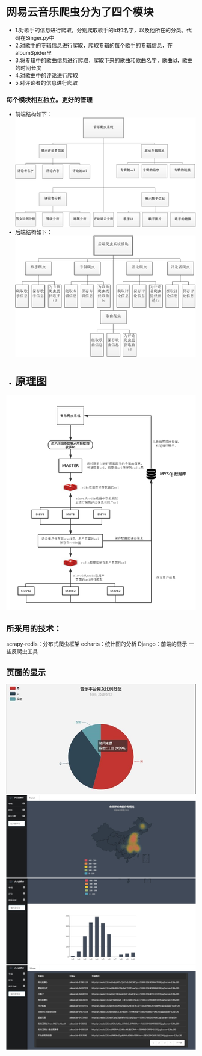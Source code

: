# 网易云音乐爬虫分为了四个模块
- 1.对歌手的信息进行爬取，分别爬取歌手的id和名字，以及他所在的分类。代码在Singer.py中
- 2.对歌手的专辑信息进行爬取，爬取专辑的每个歌手的专辑信息，在albumSpider里
- 3.将专辑中的歌曲信息进行爬取，爬取下来的歌曲和歌曲名字，歌曲id，歌曲的时间长度
- 4.对歌曲中的评论进行爬取
- 5.对评论者的信息进行爬取

### 每个模块相互独立。更好的管理
- 前端结构如下：
![前端结构图](https://github.com/XuanmoFeng/wyy/blob/master/image/jiegou.png)
- 后端结构如下：
![后端结构图](https://github.com/XuanmoFeng/wyy/blob/master/image/houduan.png)
- # 原理图
![原理](https://github.com/XuanmoFeng/wyy/blob/master/image/yuanli.png)
## 所采用的技术：
scrapy-redis：分布式爬虫框架
echarts：统计图的分析
Django：前端的显示
一些反爬虫工具
## 页面的显示
![男女比例分析](https://github.com/XuanmoFeng/wyy/blob/master/image/sex.jpg)
![地图区域分析](https://github.com/XuanmoFeng/wyy/blob/master/image/map.jpg)
![等级分布分析](https://github.com/XuanmoFeng/wyy/blob/master/image/level.jpg)
![专辑列表](https://github.com/XuanmoFeng/wyy/blob/master/image/albumlist.jpg)

